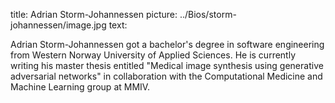 title: Adrian Storm-Johannessen
picture: ../Bios/storm-johannessen/image.jpg
text:

Adrian Storm-Johannessen got a bachelor's degree in software engineering from Western Norway University of Applied Sciences. He is currently writing his master thesis entitled "Medical image synthesis using generative adversarial networks" in collaboration with the Computational Medicine and Machine Learning group at MMIV. 
